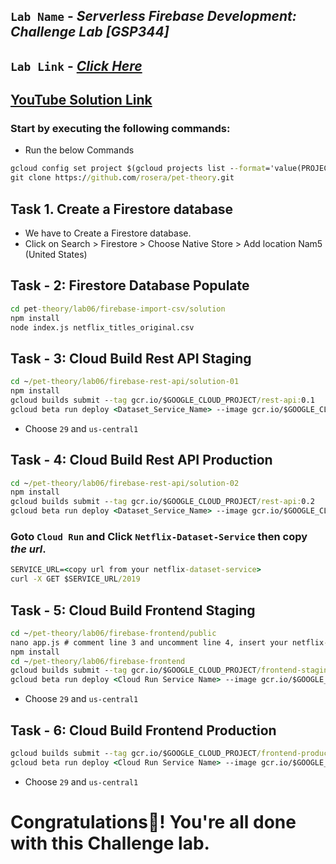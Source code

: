 ## `Lab Name` - *Serverless Firebase Development: Challenge Lab [GSP344]*
## `Lab Link` - [*Click Here*](https://www.cloudskillsboost.google/focuses/14677?parent=catalog)

## [YouTube Solution Link](https://www.youtube.com/watch?v=-TefmOhEEPA)
### Start by executing the following commands:

* Run the below Commands 

```cmd
gcloud config set project $(gcloud projects list --format='value(PROJECT_ID)' --filter='qwiklabs-gcp')
git clone https://github.com/rosera/pet-theory.git
```
## Task 1. Create a Firestore database


* We have to Create a Firestore database.
* Click on Search > Firestore > Choose Native Store > Add location Nam5 (United States)

## Task - 2: Firestore Database Populate

```cmd
cd pet-theory/lab06/firebase-import-csv/solution
npm install
node index.js netflix_titles_original.csv
```

## Task - 3: Cloud Build Rest API Staging

```cmd
cd ~/pet-theory/lab06/firebase-rest-api/solution-01
npm install
gcloud builds submit --tag gcr.io/$GOOGLE_CLOUD_PROJECT/rest-api:0.1
gcloud beta run deploy <Dataset_Service_Name> --image gcr.io/$GOOGLE_CLOUD_PROJECT/rest-api:0.1 --allow-unauthenticated
```

* Choose `29` and `us-central1`


## Task - 4: Cloud Build Rest API Production

```cmd
cd ~/pet-theory/lab06/firebase-rest-api/solution-02
npm install
gcloud builds submit --tag gcr.io/$GOOGLE_CLOUD_PROJECT/rest-api:0.2
gcloud beta run deploy <Dataset_Service_Name> --image gcr.io/$GOOGLE_CLOUD_PROJECT/rest-api:0.2 --allow-unauthenticated
```

### Goto `Cloud Run` and Click `Netflix-Dataset-Service` then copy *the url*.

```cmd
SERVICE_URL=<copy url from your netflix-dataset-service>
curl -X GET $SERVICE_URL/2019
```

## Task - 5: Cloud Build Frontend Staging

```cmd
cd ~/pet-theory/lab06/firebase-frontend/public
nano app.js # comment line 3 and uncomment line 4, insert your netflix-dataset-service url
npm install
cd ~/pet-theory/lab06/firebase-frontend
gcloud builds submit --tag gcr.io/$GOOGLE_CLOUD_PROJECT/frontend-staging:0.1
gcloud beta run deploy <Cloud Run Service Name> --image gcr.io/$GOOGLE_CLOUD_PROJECT/frontend-staging:0.1
```

* Choose `29` and `us-central1`


## Task - 6: Cloud Build Frontend Production

```cmd
gcloud builds submit --tag gcr.io/$GOOGLE_CLOUD_PROJECT/frontend-production:0.1
gcloud beta run deploy <Cloud Run Service Name> --image gcr.io/$GOOGLE_CLOUD_PROJECT/frontend-production:0.1
```

* Choose `29` and `us-central1`

# Congratulations🎉! You're all done with this Challenge lab.